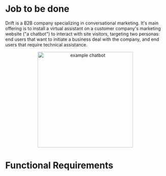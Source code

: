 # Job to be done

Drift is a B2B company specializing in conversational marketing. It's main offering is to install a virtual assistant on a customer company's marketing website ("a chatbot") to interact with site visitors, targeting two personas: end users that want to initiate a business deal with the company, and end users that require technical assistance.

<p align="center">
  <img src="https://user-images.githubusercontent.com/27317800/159860362-43b4ecc7-c0c1-43b2-acb2-725e81a9aa58.jpg" alt="example chatbot" style="width:300px;/>
</p>
An example Drift chatbot



![Image 2022-03-24 at 6 56 52 AM](https://user-images.githubusercontent.com/27317800/159859841-20be4ee3-b789-4c4a-9555-eb4461320edb.jpg)


# Functional Requirements


